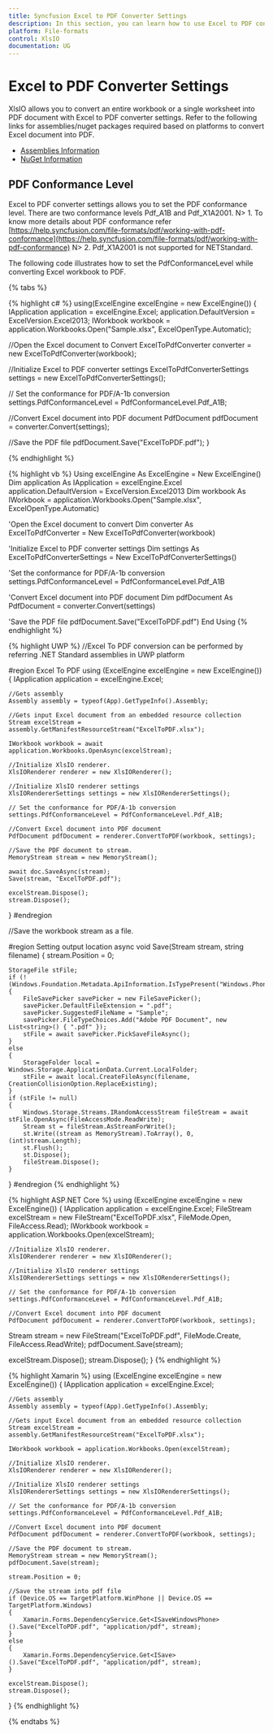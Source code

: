 ```yaml
---
title: Syncfusion Excel to PDF Converter Settings
description: In this section, you can learn how to use Excel to PDF converter settings while convert Excel Workbook to PDF & Worksheet to PDF file;
platform: File-formats
control: XlsIO
documentation: UG
---
```


# Excel to PDF Converter Settings

XlsIO allows you to convert an entire workbook or a single worksheet into PDF document with Excel to PDF converter settings. Refer to the following links for assemblies/nuget packages required based on platforms to convert Excel document into PDF.

* [Assemblies Information](https://help.syncfusion.com/file-formats/xlsio/assemblies-required#converting-excel-document-to-pdf) 
* [NuGet Information](https://help.syncfusion.com/file-formats/xlsio/nuget-packages-required#converting-excel-document-into-pdf)

## PDF Conformance Level

Excel to PDF converter settings allows you to set the PDF conformance level. There are two conformance levels Pdf_A1B and Pdf_X1A2001.
N> 1. To know more details about PDF conformance refer [https://help.syncfusion.com/file-formats/pdf/working-with-pdf-conformance](https://help.syncfusion.com/file-formats/pdf/working-with-pdf-conformance)
N> 2. Pdf_X1A2001 is not supported for NETStandard.

The following code illustrates  how to set the PdfConformanceLevel while converting  Excel workbook to PDF.

{% tabs %}  

{% highlight c# %}
using(ExcelEngine excelEngine = new ExcelEngine())
{
  IApplication application = excelEngine.Excel;
  application.DefaultVersion = ExcelVersion.Excel2013;
  IWorkbook workbook = application.Workbooks.Open("Sample.xlsx", ExcelOpenType.Automatic);

  //Open the Excel document to Convert
  ExcelToPdfConverter converter = new ExcelToPdfConverter(workbook);

  //Initialize Excel to PDF converter settings
  ExcelToPdfConverterSettings settings = new ExcelToPdfConverterSettings();
  
  // Set the conformance for PDF/A-1b conversion
  settings.PdfConformanceLevel = PdfConformanceLevel.Pdf_A1B;

  //Convert Excel document into PDF document
  PdfDocument pdfDocument = converter.Convert(settings);

  //Save the PDF file
  pdfDocument.Save("ExcelToPDF.pdf");
}

{% endhighlight %}

{% highlight vb %}
Using excelEngine As ExcelEngine = New ExcelEngine()
  Dim application As IApplication = excelEngine.Excel
  application.DefaultVersion = ExcelVersion.Excel2013
  Dim workbook As IWorkbook = application.Workbooks.Open("Sample.xlsx", ExcelOpenType.Automatic)

  'Open the Excel document to convert
  Dim converter As ExcelToPdfConverter = New ExcelToPdfConverter(workbook)

  'Initialize Excel to PDF converter settings
  Dim settings As ExcelToPdfConverterSettings = New ExcelToPdfConverterSettings()
  
  'Set the conformance for PDF/A-1b conversion
  settings.PdfConformanceLevel = PdfConformanceLevel.Pdf_A1B

  'Convert Excel document into PDF document
  Dim pdfDocument As PdfDocument = converter.Convert(settings)

  'Save the PDF file
  pdfDocument.Save("ExcelToPDF.pdf")
End Using
{% endhighlight %}

{% highlight UWP %}
//Excel To PDF conversion can be performed by referring .NET Standard assemblies in UWP platform

#region Excel To PDF
using (ExcelEngine excelEngine = new ExcelEngine())
{
    IApplication application = excelEngine.Excel;
    
    //Gets assembly
    Assembly assembly = typeof(App).GetTypeInfo().Assembly;

    //Gets input Excel document from an embedded resource collection
    Stream excelStream = assembly.GetManifestResourceStream("ExcelToPDF.xlsx");
	
    IWorkbook workbook = await application.Workbooks.OpenAsync(excelStream);

    //Initialize XlsIO renderer.
    XlsIORenderer renderer = new XlsIORenderer();
	
	//Initialize XlsIO renderer settings
	XlsIORendererSettings settings = new XlsIORendererSettings();

    // Set the conformance for PDF/A-1b conversion
    settings.PdfConformanceLevel = PdfConformanceLevel.Pdf_A1B;
  
    //Convert Excel document into PDF document 
    PdfDocument pdfDocument = renderer.ConvertToPDF(workbook, settings);

    //Save the PDF document to stream.
    MemoryStream stream = new MemoryStream();

    await doc.SaveAsync(stream);
    Save(stream, "ExcelToPDF.pdf");

    excelStream.Dispose();
    stream.Dispose();
}
#endregion

//Save the workbook stream as a file.

#region Setting output location
async void Save(Stream stream, string filename)
{
    stream.Position = 0;

    StorageFile stFile;
    if (!(Windows.Foundation.Metadata.ApiInformation.IsTypePresent("Windows.Phone.UI.Input.HardwareButtons")))
    {
        FileSavePicker savePicker = new FileSavePicker();
        savePicker.DefaultFileExtension = ".pdf";
        savePicker.SuggestedFileName = "Sample";
        savePicker.FileTypeChoices.Add("Adobe PDF Document", new List<string>() { ".pdf" });
        stFile = await savePicker.PickSaveFileAsync();
    }
    else
    {
        StorageFolder local = Windows.Storage.ApplicationData.Current.LocalFolder;
        stFile = await local.CreateFileAsync(filename, CreationCollisionOption.ReplaceExisting);
    }
    if (stFile != null)
    {
        Windows.Storage.Streams.IRandomAccessStream fileStream = await stFile.OpenAsync(FileAccessMode.ReadWrite);
        Stream st = fileStream.AsStreamForWrite();
        st.Write((stream as MemoryStream).ToArray(), 0, (int)stream.Length);
        st.Flush();
        st.Dispose();
        fileStream.Dispose();
    }
}
#endregion
{% endhighlight %}

{% highlight ASP.NET Core %}
using (ExcelEngine excelEngine = new ExcelEngine())
{
   IApplication application = excelEngine.Excel;
   FileStream excelStream = new FileStream("ExcelToPDF.xlsx", FileMode.Open, FileAccess.Read);
   IWorkbook workbook = application.Workbooks.Open(excelStream);

    //Initialize XlsIO renderer.
    XlsIORenderer renderer = new XlsIORenderer();
	
	//Initialize XlsIO renderer settings
	XlsIORendererSettings settings = new XlsIORendererSettings();

    // Set the conformance for PDF/A-1b conversion
    settings.PdfConformanceLevel = PdfConformanceLevel.Pdf_A1B;
  
    //Convert Excel document into PDF document 
    PdfDocument pdfDocument = renderer.ConvertToPDF(workbook, settings);

   Stream stream = new FileStream("ExcelToPDF.pdf", FileMode.Create, FileAccess.ReadWrite);
   pdfDocument.Save(stream);

   excelStream.Dispose();
   stream.Dispose();
}
{% endhighlight %}

{% highlight Xamarin %}
using (ExcelEngine excelEngine = new ExcelEngine())
{
    IApplication application = excelEngine.Excel;
   
    //Gets assembly
    Assembly assembly = typeof(App).GetTypeInfo().Assembly;

    //Gets input Excel document from an embedded resource collection
    Stream excelStream = assembly.GetManifestResourceStream("ExcelToPDF.xlsx");

    IWorkbook workbook = application.Workbooks.Open(excelStream);

    //Initialize XlsIO renderer.
    XlsIORenderer renderer = new XlsIORenderer();
	
	//Initialize XlsIO renderer settings
	XlsIORendererSettings settings = new XlsIORendererSettings();

    // Set the conformance for PDF/A-1b conversion
    settings.PdfConformanceLevel = PdfConformanceLevel.Pdf_A1B;
  
    //Convert Excel document into PDF document 
    PdfDocument pdfDocument = renderer.ConvertToPDF(workbook, settings);

    //Save the PDF document to stream.
    MemoryStream stream = new MemoryStream();
    pdfDocument.Save(stream);

    stream.Position = 0;

    //Save the stream into pdf file
    if (Device.OS == TargetPlatform.WinPhone || Device.OS == TargetPlatform.Windows)
    {
        Xamarin.Forms.DependencyService.Get<ISaveWindowsPhone>().Save("ExcelToPDF.pdf", "application/pdf", stream);
    }
    else
    {
        Xamarin.Forms.DependencyService.Get<ISave>().Save("ExcelToPDF.pdf", "application/pdf", stream);
    }

    excelStream.Dispose();
    stream.Dispose();
}
{% endhighlight %}

{% endtabs %}
